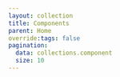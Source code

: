 ```yaml
---
layout: collection
title: Components
parent: Home
override:tags: false
pagination:
  data: collections.component
  size: 10
---
```

